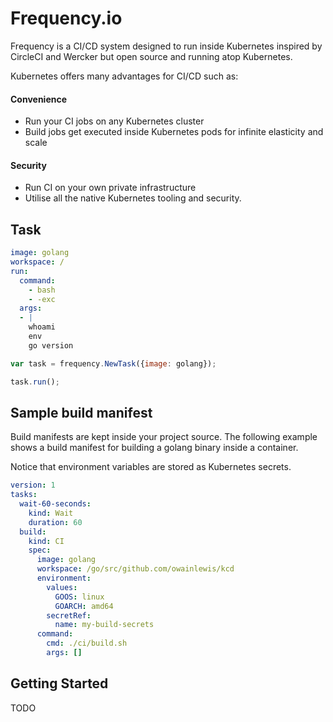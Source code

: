 # Frequency.io

Frequency is a CI/CD system designed to run inside Kubernetes inspired by
CircleCI and Wercker but open source and running atop Kubernetes.

Kubernetes offers many advantages for CI/CD such as:

#### Convenience

* Run your CI jobs on any Kubernetes cluster
* Build jobs get executed inside Kubernetes pods for infinite elasticity and scale

#### Security

* Run CI on your own private infrastructure
* Utilise all the native Kubernetes tooling and security.

## Task

```yaml
image: golang
workspace: /
run:
  command:
    - bash
    - -exc
  args:
  - |
    whoami
    env
    go version
```

```javascript
var task = frequency.NewTask({image: golang});

task.run();
```

## Sample build manifest

Build manifests are kept inside your project source. The following example shows a build
manifest for building a golang binary inside a container.

Notice that environment variables are stored as Kubernetes secrets.

```yaml
version: 1
tasks:
  wait-60-seconds:
    kind: Wait
    duration: 60
  build:
    kind: CI
    spec:
      image: golang
      workspace: /go/src/github.com/owainlewis/kcd
      environment:
        values:
          GOOS: linux
          GOARCH: amd64
        secretRef:
          name: my-build-secrets
      command:
        cmd: ./ci/build.sh
        args: []
```

## Getting Started

TODO
